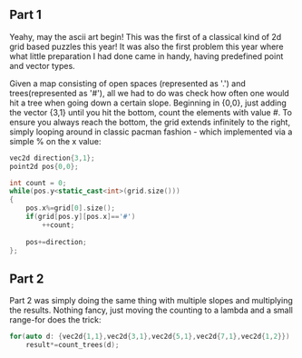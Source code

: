 ## Part 1

Yeahy, may the ascii art begin! This was the first of a classical kind of 2d grid based puzzles this year! It was also the first problem this year where what little preparation I had done came in handy, having predefined point and vector types.

Given a map consisting of open spaces (represented as '.') and trees(represented as '#'), all we had to do was check how often one would hit a tree when going down a certain slope. Beginning in {0,0}, just adding the vector {3,1} until you hit the bottom, count the elements with value #. To ensure you always reach the bottom, the grid extends infinitely to the right, simply looping around in classic pacman fashion - which implemented via a simple % on the x value:

```cpp
vec2d direction{3,1};
point2d pos{0,0};

int count = 0;
while(pos.y<static_cast<int>(grid.size()))
{
	pos.x%=grid[0].size();
	if(grid[pos.y][pos.x]=='#')
		++count;
	
	pos+=direction;
};
```

## Part 2

Part 2 was simply doing the same thing with multiple slopes and multiplying the results. Nothing fancy, just moving the counting to a lambda and a small range-for does the trick:

```cpp
for(auto d: {vec2d{1,1},vec2d{3,1},vec2d{5,1},vec2d{7,1},vec2d{1,2}})
	result*=count_trees(d);
```